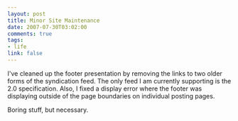 ```yaml
--- 
layout: post
title: Minor Site Maintenance
date: 2007-07-30T03:02:00
comments: true
tags:
- life
link: false
---
```

I've cleaned up the footer presentation by removing the links to two older forms of the syndication feed.  The only feed I am currently supporting is the 2.0 specification.  Also, I fixed a display error where the footer was displaying outside of the page boundaries on individual posting pages.

Boring stuff, but necessary.
